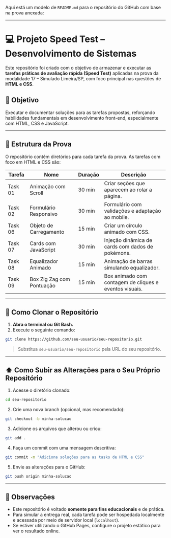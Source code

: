 Aqui está um modelo de `README.md` para o repositório do GitHub com base na prova anexada:

---

# 💻 Projeto Speed Test – Desenvolvimento de Sistemas

Este repositório foi criado com o objetivo de armazenar e executar as **tarefas práticas de avaliação rápida (Speed Test)** aplicadas na prova da modalidade 17 – Simulado Limeira/SP, com foco principal nas questões de **HTML e CSS**.

## 📌 Objetivo

Executar e documentar soluções para as tarefas propostas, reforçando habilidades fundamentais em desenvolvimento front-end, especialmente com HTML, CSS e JavaScript.

---

## 📂 Estrutura da Prova

O repositório contém diretórios para cada tarefa da prova. As tarefas com foco em HTML e CSS são:

| Tarefa  | Nome                      | Duração | Descrição                                              |
| ------- | ------------------------- | ------- | ------------------------------------------------------ |
| Task 01 | Animação com Scroll       | 30 min  | Criar seções que aparecem ao rolar a página.           |
| Task 02 | Formulário Responsivo     | 30 min  | Formulário com validações e adaptação ao mobile.       |
| Task 06 | Objeto de Carregamento    | 15 min  | Criar um círculo animado com CSS.                      |
| Task 07 | Cards com JavaScript      | 30 min  | Injeção dinâmica de cards com dados de pokémons.       |
| Task 08 | Equalizador Animado       | 15 min  | Animação de barras simulando equalizador.              |
| Task 09 | Box Zig Zag com Pontuação | 15 min  | Box animado com contagem de cliques e eventos visuais. |

---

## 🚀 Como Clonar o Repositório

1. **Abra o terminal ou Git Bash.**
2. Execute o seguinte comando:

```bash
git clone https://github.com/seu-usuario/seu-repositorio.git
```

> Substitua `seu-usuario/seu-repositorio` pela URL do seu repositório.

---

## ⬆️ Como Subir as Alterações para o Seu Próprio Repositório

1. Acesse o diretório clonado:

```bash
cd seu-repositorio
```

2. Crie uma nova branch (opcional, mas recomendado):

```bash
git checkout -b minha-solucao
```

3. Adicione os arquivos que alterou ou criou:

```bash
git add .
```

4. Faça um commit com uma mensagem descritiva:

```bash
git commit -m "Adiciona soluções para as tasks de HTML e CSS"
```

5. Envie as alterações para o GitHub:

```bash
git push origin minha-solucao
```

---

## 📎 Observações

* Este repositório é voltado **somente para fins educacionais** e de prática.
* Para simular a entrega real, cada tarefa pode ser hospedada localmente e acessada por meio de servidor local (`localhost`).
* Se estiver utilizando o GitHub Pages, configure o projeto estático para ver o resultado online.
